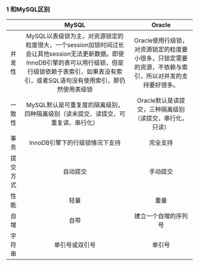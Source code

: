 ### 1 和MySQL区别

|          |                            MySQL                             |                            Oracle                            |
| :------: | :----------------------------------------------------------: | :----------------------------------------------------------: |
|  并发性  | MySQL以表级锁为主，对资源锁定的粒度很大，一个session加锁时间过长会让其他session无法更新数据。即使InnoDB引擎的表可以用行级锁，但是行级锁依赖于表索引，如果表没有索引，或者SQL语句没有使用索引，那仍然使用表级锁 | Oracle使用行级锁，对资源锁定的粒度要小很多，只锁定需要的资源，不依赖与索引，所以对并发的支持要好很多。 |
|  一致性  | MySQL默认是可重复度的隔离级别，四种隔离级别（读未提交、读提交、可重复读、串行化） |   Oracle默认是读提交，三种隔离级别（读提交，串行化，只读）   |
|   事务   |                InnoDB引擎下的行级锁情况下支持                |                           完全支持                           |
| 提交方式 |                           自动提交                           |                           手动提交                           |
|   性能   |                             轻量                             |                             重量                             |
|   自增   |                             自带                             |                     建立一个自增的序列号                     |
|  字符串  |                        单引号或双引号                        |                            单引号                            |



